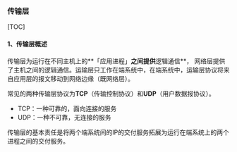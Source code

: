### 传输层

[TOC]

#### 1、传输层概述

传输层为运行在不同主机上的**「应用进程」**之间提供**逻辑通信**，  网络层提供了主机之间的逻辑通信。运输层只工作在端系统中，在端系统中，运输层协议将来自应用层的报文移动到网络边缘（既网络层）。

常见的两种传输层协议为**TCP**（传输控制协议）和**UDP**（用户数据报协议）。

* TCP：一种可靠的，面向连接的服务
* UDP：一种不可靠，无连接的服务

传输层的基本责任是将两个端系统间的IP的交付服务拓展为运行在端系统上的两个进程之间的交付服务。